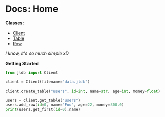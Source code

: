 # Docs: Home

**Classes:**
- [Client](https://github.com/HidekiHrk/JLDB/blob/master/docs/client.md)
- [Table](https://github.com/HidekiHrk/JLDB/blob/master/docs/table.md)
- [Row](https://github.com/HidekiHrk/JLDB/blob/master/docs/row.md)

*I know, it's so much simple xD*

**Getting Started**
```python
from jldb import Client

client = Client(filename="data.jldb")

client.create_table("users", id=int, name=str, age=int, money=float)

users = client.get_table("users")
users.add_row(id=0, name="Foo", age=22, money=300.0)
print(users.get_first(id=0).name)
```
